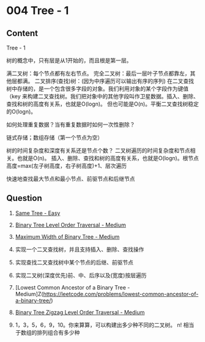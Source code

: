 # 004 Tree - 1

## Content

Tree - 1

树的概念中，只有层是从1开始的，而且根是第一层。

满二叉树：每个节点都有左右节点。
完全二叉树：最后一层叶子节点都靠左，其他层都满。
二叉排序(查找)树：(因为中序遍历可以输出有序的序列)
在二叉查找树中存储的，是一个包含很多字段的对象。我们利用对象的某个字段作为键值（key
来构建二叉查找树。我们把对象中的其他字段叫作卫星数据。插入、删除、查找和树的高度有关系，也就是O(logn)。
但也可能是O(n)。平衡二叉查找树稳定的O(logn)。

如何处理重复数据？当有重复数据时如何一次性删除？

链式存储；数组存储（第一个节点为空）

树的时间复杂度和深度有关系还是节点个数？
二叉树遍历的时间复杂度和节点相关。也就是O(n)。
插入、删除、查找和树的高度有关系，也就是O(logn)。根节点高度=max(左子树高度，右子树高度)+1、层次遍历

快速地查找最大节点和最小节点、前驱节点和后继节点


## Question

1. [Same Tree - Easy](https://leetcode.com/problems/same-tree/)

2. [Binary Tree Level Order Traversal - Medium](https://leetcode.com/problems/binary-tree-level-order-traversal/)

3. [Maximum Width of Binary Tree - Medium](https://leetcode.com/problems/maximum-width-of-binary-tree/)

4. 实现一个二叉查找树，并且支持插入、删除、查找操作

5. 实现查找二叉查找树中某个节点的后继、前驱节点

6. 实现二叉树(深度优先)前、中、后序以及(宽度)按层遍历

7. [Lowest Common Ancestor of a Binary Tree - Medium]Z(https://leetcode.com/problems/lowest-common-ancestor-of-a-binary-tree/)

8. [Binary Tree Zigzag Level Order Traversal - Medium](https://leetcode.com/problems/binary-tree-zigzag-level-order-traversal/)

9. 1，3，5，6，9，10。你来算算，可以构建出多少种不同的二叉树。
n! 相当于数组的排列组合有多少种